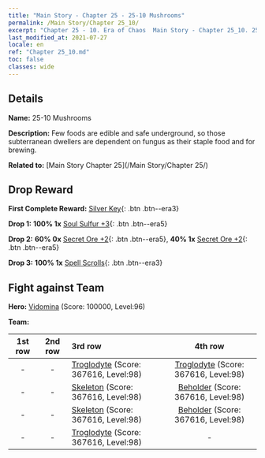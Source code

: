 ```yaml
---
title: "Main Story - Chapter 25 - 25-10 Mushrooms"
permalink: /Main Story/Chapter 25_10/
excerpt: "Chapter 25 - 10. Era of Chaos  Main Story - Chapter 25_10. 25-10 Mushrooms"
last_modified_at: 2021-07-27
locale: en
ref: "Chapter 25_10.md"
toc: false
classes: wide
---
```


## Details

 **Name:** 25-10 Mushrooms

 **Description:** Few foods are edible and safe underground, so those subterranean dwellers are dependent on fungus as their staple food and for brewing.

 **Related to:** [Main Story Chapter 25](/Main Story/Chapter 25/)

## Drop Reward

 **First Complete Reward:** [Silver Key](/Items/con_693/){: .btn .btn--era3}

 **Drop 1:** **100% 1x** [Soul Sulfur +3](/Items/mat_85/){: .btn .btn--era5}

 **Drop 2:** **60% 0x** [Secret Ore +2](/Items/mat_75/){: .btn .btn--era5}, **40% 1x** [Secret Ore +2](/Items/mat_75/){: .btn .btn--era5}

 **Drop 3:** **100% 1x** [Spell Scrolls](/Items/con_694/){: .btn .btn--era3}


## Fight against Team
 **Hero:** [Vidomina](/heroes/Vidomina/) (Score: 100000, Level:96)

 **Team:**


  | 1st row | 2nd row | 3rd row | 4th row |
  |:----:|:----:|:----|:----:|
  | - | - | [Troglodyte](/units/Troglodyte/) (Score: 367616, Level:98)  | [Troglodyte](/units/Troglodyte/) (Score: 367616, Level:98)  |
  | - | - | [Skeleton](/units/Skeleton/) (Score: 367616, Level:98)  | [Beholder](/units/Beholder/) (Score: 367616, Level:98)  |
  | - | - | [Skeleton](/units/Skeleton/) (Score: 367616, Level:98)  | [Beholder](/units/Beholder/) (Score: 367616, Level:98)  |
  | - | - | [Troglodyte](/units/Troglodyte/) (Score: 367616, Level:98)  | - |


